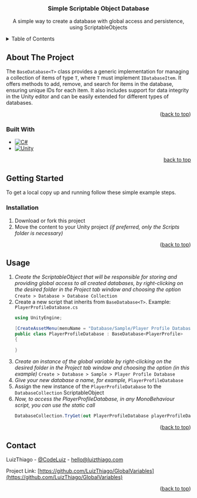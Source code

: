 <a id="readme-top"></a>
<br />
<div align="center">
  <h3 align="center">Simple Scriptable Object Database</h3>

  <p align="center">
    A simple way to create a database with global access and persistence, using ScriptableObjects
  </p>
</div>



<!-- TABLE OF CONTENTS -->
<details>
  <summary>Table of Contents</summary>
  <ol>
    <li>
      <a href="#about-the-project">About The Project</a>
      <ul>
        <li><a href="#built-with">Built With</a></li>
      </ul>
    </li>
    <li>
      <a href="#getting-started">Getting Started</a>
      <ul>
        <li><a href="#installation">Installation</a></li>
        <li><a href="#usage">Usage</a></li>
      </ul>
    </li>
    <li><a href="#contact">Contact</a></li>
  </ol>
</details>



<!-- ABOUT THE PROJECT -->
## About The Project

The `BaseDatabase<T>` class provides a generic implementation for managing a collection of items of type `T`, where `T` must implement `IDatabaseItem`. It offers methods to add, remove, and search for items in the database, ensuring unique IDs for each item. It also includes support for data integrity in the Unity editor and can be easily extended for different types of databases.

<p align="right">(<a href="#readme-top">back to top</a>)</p>



### Built With

* [![C#](https://custom-icon-badges.demolab.com/badge/C%23-%23239120.svg?logo=cshrp&logoColor=white)](#)
* [![Unity](https://img.shields.io/badge/Unity-%23000000.svg?logo=unity&logoColor=white)](#)

<p align="right"><a href="#readme-top">back to top</a></p>



<!-- GETTING STARTED -->
## Getting Started

To get a local copy up and running follow these simple example steps.

### Installation

1. Download or fork this project
2. Move the content to your Unity project _(if preferred, only the Scripts folder is necessary)_

<p align="right">(<a href="#readme-top">back to top</a>)</p>



<!-- USAGE EXAMPLES -->
## Usage



1. _Create the ScriptableObject that will be responsible for storing and providing global access to all created databases, by right-clicking on the desired folder in the Project tab window and choosing the option_ `Create > Database > Database Collection`
2. Create a new script that inherits from `BaseDatabase<T>`. Example:
   `PlayerProfileDatabase.cs`
   ```c#
   using UnityEngine;

   [CreateAssetMenu(menuName = "Database/Sample/Player Profile Database", fileName = "PlayerProfileDatabase")]
   public class PlayerProfileDatabase : BaseDatabase<PlayerProfile>
   {
   
   }
   ```
3. _Create an instance of the global variable by right-clicking on the desired folder in the Project tab window and choosing the option (in this example)_ `Create > Database > Sample > Player Profile Database`
4. _Give your new database a name, for example,_ `PlayerProfileDatabase`
5. Assign the new instance of the `PlayerProfileDatabase` to the `DatabaseCollection` ScriptableObject
6. _Now, to access the PlayerProfileDatabase, in any MonoBehaviour script, you can use the static call_
   ```c#
   DatabaseCollection.TryGet(out PlayerProfileDatabase playerProfileDatabase);
   ```

<p align="right">(<a href="#readme-top">back to top</a>)</p>



<!-- CONTACT -->
## Contact

LuizThiago - [@CodeLuiz](https://twitter.com/@CodeLuiz) - hello@luizthiago.com

Project Link: [https://github.com/LuizThiago/GlobalVariables](https://github.com/LuizThiago/GlobalVariables)

<p align="right">(<a href="#readme-top">back to top</a>)</p>

